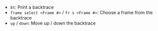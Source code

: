- `bt`: Print a backtrace
- `frame select <Frame #>` / `fr s <Frame #>`: Choose a frame from the backtrace
- `up` / `down`: Move up / down the backtrace
